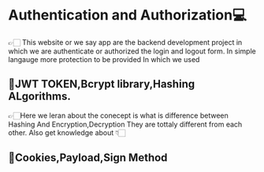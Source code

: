 # Authentication and Authorization💻
 
👉🏻 This website or we say app are the backend development project in which we are authenticate or authorized  the login and logout form. In simple langauge more protection to be provided
In which we used 
## 🔗JWT TOKEN,Bcrypt library,Hashing ALgorithms.
👉🏻Here we leran about the conecept is what is difference between Hashing And Encryption,Decryption 
They are tottaly different from each  other. 
Also get knowledge about 👇🏻 
## 🔗Cookies,Payload,Sign Method

